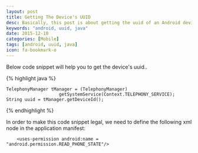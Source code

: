 ```yaml
---
layout: post
title: Getting The Device's UUID
desc: Basically, this post is about getting the uuid of an Android device.
keywords: "android, uuid, java"
date: 2015-12-10
categories: [Mobile]
tags: [android, uuid, java]
icon: fa-bookmark-o
---
```

Below code snippet will help you to get the device's uuid..

{% highlight java %}

	TelephonyManager tManager = (TelephonyManager)
						getSystemService(Context.TELEPHONY_SERVICE);
	String uuid = tManager.getDeviceId();
{% endhighlight %}

In order to make this code snippet legal, we need to define
the following xml node in the application manifest:

```
	<uses-permission android:name = "android.permission.READ_PHONE_STATE"/>

```
